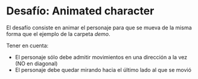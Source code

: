 # Desafío: Animated character

El desafío consiste en animar el personaje para que se mueva de la misma forma que el ejemplo de la carpeta *demo*.

Tener en cuenta:

* El personaje sólo debe admitir movimientos en una dirección a la vez (NO en diagonal)
* El personaje debe quedar mirando hacia el último lado al que se movió
